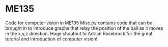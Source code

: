 # ME135
Code for computer vision in ME135 
Misc.py contains code that can be brought in to introduce graphs that relay the position
of the ball as it moves in the x,y,z direction. Huge shoutout to Adrian Rosebrock for the 
great tutorial and introduction of computer vision!
